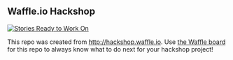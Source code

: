 ## Waffle.io Hackshop

[![Stories Ready to Work On](https://badge.waffle.io/akozlik/codeacross.svg?label=ready&title=Cards%20Ready%20To%20Work%20On)](https://waffle.io/akozlik/codeacross)

This repo was created from http://hackshop.waffle.io. Use [the Waffle board](https://waffle.io/akozlik/codeacross) for this repo to always know what to do next for your hackshop project!